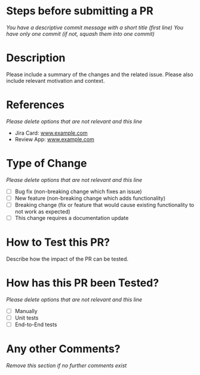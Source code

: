 # Steps before submitting a PR

_You have a descriptive commit message with a short title (first line)_
_You have only one commit (if not, squash them into one commit)_

# Description

Please include a summary of the changes and the related issue. Please also include relevant motivation and context.

# References

_Please delete options that are not relevant and this line_

- Jira Card: www.example.com
- Review App: www.example.com

# Type of Change

_Please delete options that are not relevant and this line_

- [ ] Bug fix (non-breaking change which fixes an issue)
- [ ] New feature (non-breaking change which adds functionality)
- [ ] Breaking change (fix or feature that would cause existing functionality to not work as expected)
- [ ] This change requires a documentation update

# How to Test this PR?

Describe how the impact of the PR can be tested.

# How has this PR been Tested?

_Please delete options that are not relevant and this line_

- [ ] Manually
- [ ] Unit tests
- [ ] End-to-End tests

# Any other Comments?

_Remove this section if no further comments exist_
